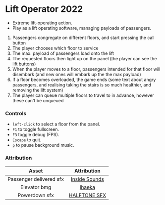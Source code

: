 # Lift Operator 2022

* Extreme lift-operating action.
* Play as a lift operating software, managing payloads of passengers.

1. Passengers congregate on different floors, and start pressing the call button
2. The player chooses which floor to service
3. The max. payload of passengers load onto the lift
4. The requested floors then light up on the panel (the player can see the lift buttons)
5. When the player moves to a floor, passengers intended for that floor will disembark (and new ones will embark up the the max payload)
6. If a floor becomes overloaded, the game ends (some text about angry passengers, and realising taking the stairs is so much healthier, and removing the lift system)
7. The player can queue multiple floors to travel to in advance, however these can't be unqueued

### Controls
* `left-click` to select a floor from the panel.
* `F1` to toggle fullscreen.
* `F3` toggle debug (FPS).
* `Escape` to quit.
* `p` to pause background music.

### Attribution
|Asset|Attribution|
|:---:|:---:|
|Passenger delivered sfx|[Inside Sounds](https://www.youtube.com/watch?v=AO7nOa50vOc)|
|Elevator bmg|[jhaeka](https://joshuuu.itch.io/short-loopable-background-music)|
|Powerdown sfx|[HALFTONE SFX](https://void1gaming.itch.io/halftone-sound-effects-pack-lite)|